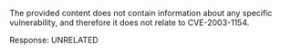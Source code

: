 The provided content does not contain information about any specific vulnerability, and therefore it does not relate to CVE-2003-1154.

Response: UNRELATED